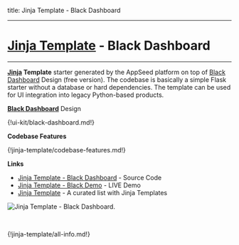 title: Jinja Template - Black Dashboard

---

# [Jinja Template](https://appseed.us/jinja-template) - Black Dashboard
---

**[Jinja](/what-is/jinja/) Template** starter generated by the AppSeed platform on top of [Black Dashboard](/bootstrap-template/black-dashboard/) Design (free version). The codebase is basically a simple Flask starter without a database or hard dependencies. The template can be used for UI integration into legacy Python-based products. 

**[Black Dashboard](/bootstrap-template/black-dashboard/)** Design

{!ui-kit/black-dashboard.md!}

**Codebase Features**

{!jinja-template/codebase-features.md!}

**Links**

- [Jinja Template - Black Dashboard](https://github.com/app-generator/jinja2-black-dashboard) - Source Code
- [Jinja Template - Black Demo](https://jinja2-black-dashboard.appseed.us/) - LIVE Demo
- [Jinja Template](https://github.com/app-generator/jinja-template) - A curated list with Jinja Templates

![Jinja Template - Black Dashboard.](https://raw.githubusercontent.com/app-generator/jinja2-black-dashboard/master/media/jinja2-black-dashboard-screen.png)

<br />

{!jinja-template/all-info.md!}
